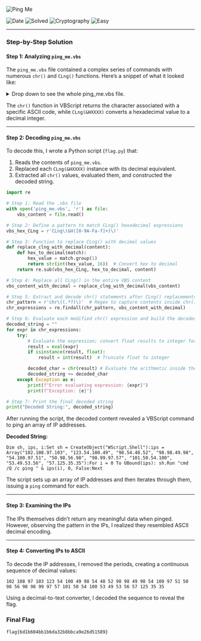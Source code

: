 ![Ping Me](https://thumbs.dreamstime.com/b/ping-network-command-test-screen-close-up-153158532.jpg)

![Date](https://img.shields.io/badge/Date-10.01.2024-white?style=plastic) ![Solved](https://img.shields.io/badge/Solved_✔️-darkgreen?style=plastic)
![Cryptography](https://img.shields.io/badge/Category-Cryptography_🔐-800080?style=plastic)
![Easy](https://img.shields.io/badge/Difficulty-Easy-32CD32?style=plastic)

---

### Step-by-Step Solution

#### Step 1: Analyzing `ping_me.vbs`

The `ping_me.vbs` file contained a complex series of commands with numerous `chr()` and `CLng()` functions. Here’s a snippet of what it looked like:

<details>
<summary>Drop down to see the whole ping_me.vbs file.</summary>
<br>
Execute chr(-8710+CLng(&H224A))&chr(CLng(&H1C3C)-7123)&chr(-1048+CLng(&H485))&chr(-431+CLng(&H1CF))&chr(CLng(&HECA)-3671)&chr(CLng(&H1EA3)-7739)&chr(-9460+CLng(&H2520))&chr(92448/CLng(&HB49))&chr(-8198+CLng(&H206F))&chr(CLng(&H2543)-9427)&chr(CLng(&H10E8)-4213)&chr(-5011+CLng(&H13BF))&chr(-1785+CLng(&H719))&chr(-4404+CLng(&H119D))&chr(CLng(&H128)-238)&chr(145748/CLng(&H6DC))&chr(-8792+CLng(&H22BD))&chr(-8446+CLng(&H2172))&chr(-8584+CLng(&H21A8))&chr(-1707+CLng(&H71E))&chr(57720/CLng(&H22B))&chr(CLng(&HDBB)-3483)&chr(-100+CLng(&HA1))&chr(291968/CLng(&H23A4))&chr(-2989+CLng(&HBF0))&chr(-1419+CLng(&H5FD))&chr(CLng(&H214E)-8425)&chr(CLng(&H1472)-5137)&chr(-9475+CLng(&H2577))&chr(-1670+CLng(&H6EB))&chr(CLng(&H18EC)-6301)&chr(-9755+CLng(&H267D))&chr(CLng(&HDF6)-3468)&chr(CLng(&H448)-995)&chr(-8152+CLng(&H203B))&chr(782420/CLng(&H1A59))&chr(316960/CLng(&H1EF4))&chr(174726/CLng(&H1413))&chr(-9716+CLng(&H264B))&chr(-2558+CLng(&HA51))&chr(-5012+CLng(&H13F7))&chr(28500/CLng(&HFA))&chr(CLng(&H1795)-5932)&chr(-6173+CLng(&H188D))&chr(832532/CLng(&H1C09))&chr(-8496+CLng(&H215E))&chr(-3982+CLng(&HFE1))&chr(251264/CLng(&H970))&chr(-7986+CLng(&H1F97))&chr(368496/CLng(&HD54))&chr(-1468+CLng(&H628))&chr(CLng(&HB64)-2882)&chr(-2898+CLng(&HB7B))&chr(CLng(&H1A1D)-6627)&chr(-4869+CLng(&H136E))&chr(-2229+CLng(&H925))&chr(1141490/CLng(&H26C6))&chr(-8427+CLng(&H210B))&chr(469212/CLng(&H1E0C))&chr(154656/CLng(&H12E1))&chr(CLng(&HE7B)-3642)&chr(995334/CLng(&H221B))&chr(CLng(&H51F)-1197)&chr(-1494+CLng(&H637))&chr(366267/CLng(&HBD3))&chr(267760/CLng(&H1A26))&chr(-8315+CLng(&H209D))&chr(-5088+CLng(&H1411))&chr(CLng(&H228)-504)&chr(108500/CLng(&H87A))&chr(-3564+CLng(&HE1A))&chr(CLng(&HE53)-3618)&chr(-88+CLng(&H88))&chr(CLng(&H9D9)-2465)&chr(CLng(&HC1D)-3055)&chr(CLng(&H40E)-981)&chr(-81+CLng(&H88))&chr(-8079+CLng(&H1FBD))&chr(-731+CLng(&H30C))&chr(-7987+CLng(&H1F63))&chr(332418/CLng(&H1976))&chr(-6153+CLng(&H182B))&chr(86636/CLng(&H7B1))&chr(CLng(&H210C)-8428)&chr(312426/CLng(&H23E5))&chr(CLng(&H1BE9)-7096)&chr(-2275+CLng(&H915))&chr(CLng(&H17F5)-6082)&chr(CLng(&H1454)-5158)&chr(CLng(&H739)-1796)&chr(-5662+CLng(&H1652))&chr(406732/CLng(&H228A))&chr(-525+CLng(&H23E))&chr(-926+CLng(&H3CE))&chr(236496/CLng(&H133F))&chr(CLng(&HEA9)-3707)&chr(-4694+CLng(&H128A))&chr(CLng(&H1298)-4703)&chr(-6611+CLng(&H19F5))&chr(-9443+CLng(&H250F))&chr(-3311+CLng(&HD0F))&chr(-2866+CLng(&HB54))&chr(CLng(&H1154)-4379)&chr(-4462+CLng(&H11A6))&chr(CLng(&H23E8)-9146)&chr(-7553+CLng(&H1DB6))&chr(CLng(&HCC8)-3220)&chr(384560/CLng(&H20A8))&chr(-7193+CLng(&H1C4D))&chr(52976/CLng(&H3B2))&chr(-246+CLng(&H124))&chr(-94+CLng(&H93))&chr(-2410+CLng(&H99C))&chr(1394/CLng(&H29))&chr(-7683+CLng(&H1E2F))&chr(CLng(&H11BF)-4511)&chr(103156/CLng(&HBDA))&chr(CLng(&H2141)-8456)&chr(-3422+CLng(&HD96))&chr(-5494+CLng(&H15A4))&chr(-7784+CLng(&H1EA1))&chr(-5615+CLng(&H1627))&chr(-3140+CLng(&HC72))&chr(-3731+CLng(&HEC7))&chr(429210/CLng(&H1D6A))&chr(CLng(&H1674)-5702)&chr(CLng(&H24E0)-9383)&chr(-4514+CLng(&H11DA))&chr(-3409+CLng(&HD73))&chr(-4128+CLng(&H104C))&chr(286560/CLng(&H22FB))&chr(-2859+CLng(&HB4D))&chr(CLng(&H25BA)-9605)&chr(-3495+CLng(&HDDB))&chr(-3701+CLng(&HEA3))&chr(196490/CLng(&HFAA))&chr(CLng(&HE41)-3601)&chr(-4045+CLng(&HFFD))&chr(-1431+CLng(&H5C5))&chr(CLng(&HD84)-3403)&chr(-5771+CLng(&H16C2))&chr(-4782+CLng(&H12DC))&chr(154071/CLng(&HB5B))&chr(402290/CLng(&H2012))&chr(-1655+CLng(&H699))&chr(295328/CLng(&H1A38))&chr(CLng(&H21AD)-8589)&chr(-5308+CLng(&H14DE))&chr(-7308+CLng(&H1CC1))&chr(-7625+CLng(&H1DF9))&chr(CLng(&H1775)-5959)&chr(CLng(&H8EB)-2226)&chr(-5757+CLng(&H16B5))&chr(CLng(&H1568)-5434)&chr(381865/CLng(&H1C25))&chr(CLng(&HCBD)-3207)&chr(-6638+CLng(&H1A1C))&chr(99921/CLng(&H6D9))&chr(80304/CLng(&H59A))&chr(-7805+CLng(&H1E9F))&chr(-1820+CLng(&H748))&chr(CLng(&H18B3)-6291)&chr(-5640+CLng(&H162A))&chr(-4824+CLng(&H1311))&chr(352744/CLng(&H189B))&chr(-292+CLng(&H152))&chr(CLng(&H20B8)-8319)&chr(-1584+CLng(&H669))&chr(CLng(&H8C7)-2201)&chr(-2187+CLng(&H8C4))&chr(CLng(&HDC5)-3470)&chr(-3268+CLng(&HCF2))&chr(-5577+CLng(&H15FE))&chr(-309+CLng(&H16C))&chr(-1144+CLng(&H49A))&chr(-9516+CLng(&H2558))&chr(CLng(&H3CD)-941)&chr(-4067+CLng(&H1005))&chr(289198/CLng(&H170E))&chr(-3400+CLng(&HD78))&chr(-8493+CLng(&H215E))&chr(-5902+CLng(&H173C))&chr(387112/CLng(&H1C88))&chr(-6594+CLng(&H19F2))&chr(CLng(&H160F)-5601)&chr(CLng(&HE38)-3587)&chr(460252/CLng(&H2293))&chr(-306+CLng(&H160))&chr(-1576+CLng(&H659))&chr(-853+CLng(&H385))&chr(32640/CLng(&H2A8))&chr(-5770+CLng(&H16AC))&chr(406472/CLng(&H2416))&chr(59552/CLng(&H745))&chr(-3842+CLng(&HF24))&chr(135733/CLng(&HA01))&chr(-4781+CLng(&H12E0))&chr(347576/CLng(&H1D84))&chr(-1448+CLng(&H5DC))&chr(567777/CLng(&H26E9))&chr(CLng(&H2660)-9778)&chr(-6322+CLng(&H18E7))&chr(368526/CLng(&H1C3A))&chr(-9529+CLng(&H2567))&chr(-3965+CLng(&HFB2))&chr(CLng(&H14C3)-5261)&chr(-505+CLng(&H21B))&chr(-532+CLng(&H240))&chr(68352/CLng(&H858))&chr(-789+CLng(&H337))&chr(CLng(&H382)-845)&chr(-9302+CLng(&H248D))&chr(-5774+CLng(&H16BC))&chr(20972/CLng(&H1AC))&chr(CLng(&H22F9)-8903)&chr(-1558+CLng(&H64B))&chr(-8186+CLng(&H2028))&chr(CLng(&H527)-1268)&chr(-9869+CLng(&H26C2))&chr(-6122+CLng(&H1818))&chr(CLng(&H1E3C)-7689)&chr(-4075+CLng(&H1020))&chr(4658/CLng(&H89))&chr(CLng(&H11F7)-4558)&chr(357222/CLng(&H180F))&chr(540120/CLng(&H1E24))&chr(-836+CLng(&H3B3))&chr(986100/CLng(&H21CA))&chr(-2426+CLng(&H99A))&chr(CLng(&H1329)-4800)&chr(191968/CLng(&H176F))&chr(CLng(&H8A9)-2156)&chr(CLng(&H1ED5)-7861)&chr(5616/CLng(&H75))&chr(312224/CLng(&H261D))&chr(152208/CLng(&H714))&chr(CLng(&H12CB)-4700)&chr(CLng(&H202)-482)&chr(217685/CLng(&HA01))&chr(465036/CLng(&H1B86))&chr(-1002+CLng(&H459))&chr(630162/CLng(&H150A))&chr(669680/CLng(&H17C8))&chr(-2383+CLng(&H9B3))&chr(CLng(&H1385)-4957)&chr(-9107+CLng(&H23FC))&chr(1078112/CLng(&H259A))&chr(-1751+CLng(&H74A))&chr(274864/CLng(&H1A30))&chr(-1911+CLng(&H7B1))&chr(-368+CLng(&H190))&chr(-7293+CLng(&H1C9D))&chr(-5151+CLng(&H143F))&chr(-2252+CLng(&H8EC))&chr(CLng(&HA30)-2493)&chr(CLng(&H18D3)-6251)&chr(-7857+CLng(&H1EDF))&chr(-657+CLng(&H2E3))&chr(-3390+CLng(&HDB3))&chr(-6553+CLng(&H1A07))&chr(-5826+CLng(&H16E2))&chr(-567+CLng(&H259))&chr(-5399+CLng(&H157A))&chr(CLng(&H1473)-5126)&chr(24+CLng(&H4C))&chr(32960/CLng(&H406))&chr(CLng(&H1D18)-7401)&chr(105381/CLng(&H515))&chr(221824/CLng(&H1B14))&chr(136206/CLng(&HB52))&chr(341055/CLng(&HD75))&chr(289632/CLng(&H235B))&chr(-9504+CLng(&H2590))&chr(692055/CLng(&H19BF))&chr(-3239+CLng(&HD15))&chr(-7859+CLng(&H1F1A))&chr(-2106+CLng(&H85A))&chr(-3016+CLng(&HBEA))&chr(CLng(&H156B)-5451)&chr(-4032+CLng(&HFE6))&chr(309408/CLng(&H25C5))&chr(484365/CLng(&H1205))&chr(449344/CLng(&HFAC))&chr(-1842+CLng(&H7A5))&chr(86360/CLng(&H86F))&chr(997080/CLng(&H2518))&chr(CLng(&HCDA)-3249)&chr(CLng(&HD5F)-3379)&chr(-7698+CLng(&H1E32))&chr(304128/CLng(&H18C0))&chr(CLng(&H1CBB)-7311)&chr(-938+CLng(&H3CA))&chr(-9779+CLng(&H2679))&chr(CLng(&H3AC)-843)&chr(282096/CLng(&HA34))&chr(CLng(&H783)-1808)&chr(675589/CLng(&H1A21))&chr(65366/CLng(&H467))&chr(438516/CLng(&H15F6))&chr(CLng(&H5C6)-1377)&chr(83400/CLng(&H2B7))&chr(CLng(&H260D)-9625)&vbCrlf
</details>

The `chr()` function in VBScript returns the character associated with a specific ASCII code, while `CLng(&HXXXX)` converts a hexadecimal value to a decimal integer.

---
#### Step 2: Decoding `ping_me.vbs`

To decode this, I wrote a Python script (`flag.py`) that:

1. Reads the contents of `ping_me.vbs`.
2. Replaced each `CLng(&HXXXX)` instance with its decimal equivalent.
3. Extracted all `chr()` values, evaluated them, and constructed the decoded string.

```python
import re

# Step 1: Read the .vbs file
with open('ping_me.vbs', 'r') as file:
    vbs_content = file.read()

# Step 2: Define a pattern to match CLng() hexadecimal expressions
vbs_hex_CLng = r'CLng\(&H([0-9A-Fa-f]+)\)'

# Step 3: Function to replace CLng() with decimal values
def replace_clng_with_decimal(content):
    def hex_to_decimal(match):
        hex_value = match.group(1)
        return str(int(hex_value, 16))  # Convert hex to decimal
    return re.sub(vbs_hex_CLng, hex_to_decimal, content)

# Step 4: Replace all CLng() in the entire VBS content
vbs_content_with_decimal = replace_clng_with_decimal(vbs_content)

# Step 5: Extract and decode chr() statements after CLng() replacements
chr_pattern = r'chr\((.*?)\)'  # Regex to capture contents inside chr()
chr_expressions = re.findall(chr_pattern, vbs_content_with_decimal)

# Step 6: Evaluate each modified chr() expression and build the decoded string
decoded_string = ""
for expr in chr_expressions:
    try:
        # Evaluate the expression; convert float results to integer for chr()
        result = eval(expr)
        if isinstance(result, float):
            result = int(result)  # Truncate float to integer

        decoded_char = chr(result) # Evaluate the arithmetic inside the chr()
        decoded_string += decoded_char
    except Exception as e:
        print(f"Error evaluating expression: {expr}")
        print(f"Exception: {e}")

# Step 7: Print the final decoded string
print("Decoded String:", decoded_string)
```

After running the script, the decoded content revealed a VBScript command to ping an array of IP addresses.

**Decoded String:**

```vbs
Dim sh, ips, i:Set sh = CreateObject("WScript.Shell"):ips = Array("102.108.97.103", "123.54.100.49", "98.54.48.52", "98.98.49.98", "54.100.97.51", "50.98.56.98", "98.99.97.57", "101.50.54.100", "53.49.53.56", "57.125.35.35"):For i = 0 To UBound(ips): sh.Run "cmd /Q /c ping " & ips(i), 0, False:Next
```

The script sets up an array of IP addresses and then iterates through them, issuing a `ping` command for each.

---
#### Step 3: Examining the IPs

The IPs themselves didn’t return any meaningful data when pinged. However, observing the pattern in the IPs, I realized they resembled ASCII decimal encoding.

---
#### Step 4: Converting IPs to ASCII

To decode the IP addresses, I removed the periods, creating a continuous sequence of decimal values:

`102 108 97 103 123 54 100 49 98 54 48 52 98 98 49 98 54 100 97 51 50 98 56 98 98 99 97 57 101 50 54 100 53 49 53 56 57 125 35 35`

Using a decimal-to-text converter, I decoded the sequence to reveal the flag.

### Final Flag

`flag{6d1b604bb1b6da32b8bbca9e26d51589}`
